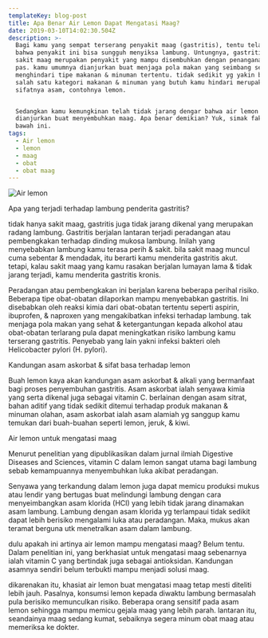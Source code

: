 ```yaml
---
templateKey: blog-post
title: Apa Benar Air Lemon Dapat Mengatasi Maag?
date: 2019-03-10T14:02:30.504Z
description: >-
  Bagi kamu yang sempat terserang penyakit maag (gastritis), tentu telah paham
  bahwa penyakit ini bisa sungguh menyiksa lambung. Untungnya, gastritis atau
  sakit maag merupakan penyakit yang mampu disembuhkan dengan penanganan yang
  pas. kamu umumnya dianjurkan buat menjaga pola makan yang seimbang serta
  menghindari tipe makanan & minuman tertentu. tidak sedikit yg yakin bahwa
  salah satu kategori makanan & minuman yang butuh kamu hindari merupakan yg
  sifatnya asam, contohnya lemon. 


  Sedangkan kamu kemungkinan telah tidak jarang dengar bahwa air lemon justru
  dianjurkan buat menyembuhkan maag. Apa benar demikian? Yuk, simak faktanya di
  bawah ini.
tags:
  - Air lemon
  - lemon
  - maag
  - obat
  - obat maag
---
```

![Air lemon](/img/images.jpeg "Air lemon")



Apa yang terjadi terhadap lambung penderita gastritis?

tidak hanya sakit maag, gastritis juga tidak jarang dikenal yang merupakan radang lambung. Gastritis berjalan lantaran terjadi peradangan atau pembengkakan terhadap dinding mukosa lambung. Inilah yang menyebabkan lambung kamu terasa perih & sakit. bila sakit maag muncul cuma sebentar & mendadak, itu berarti kamu menderita gastritis akut. tetapi, kalau sakit maag yang kamu rasakan berjalan lumayan lama & tidak jarang terjadi, kamu menderita gastritis kronis.



Peradangan atau pembengkakan ini berjalan karena beberapa perihal risiko. Beberapa tipe obat-obatan dilaporkan mampu menyebabkan gastritis. Ini disebabkan oleh reaksi kimia dari obat-obatan tertentu seperti aspirin, ibuprofen, & naproxen yang mengakibatkan infeksi terhadap lambung. tak menjaga pola makan yang sehat & ketergantungan kepada alkohol atau obat-obatan terlarang pula dapat meningkatkan risiko lambung kamu terserang gastritis. Penyebab yang lain yakni infeksi bakteri oleh Helicobacter pylori (H. pylori).



Kandungan asam askorbat & sifat basa terhadap lemon

Buah lemon kaya akan kandungan asam askorbat & alkali yang bermanfaat bagi proses penyembuhan gastritis. Asam askorbat ialah senyawa kimia yang serta dikenal juga sebagai vitamin C. berlainan dengan asam sitrat, bahan aditif yang tidak sedikit ditemui terhadap produk makanan & minuman olahan, asam askorbat ialah asam alamiah yg sanggup kamu temukan dari buah-buahan seperti lemon, jeruk, & kiwi.



Air lemon untuk mengatasi maag

Menurut penelitian yang dipublikasikan dalam jurnal ilmiah Digestive Diseases and Sciences, vitamin C dalam lemon sangat utama bagi lambung sebab kemampuannya menyembuhkan luka akibat peradangan. 



Senyawa yang terkandung dalam lemon juga dapat memicu produksi mukus atau lendir yang bertugas buat melindungi lambung dengan cara menyeimbangkan asam klorida (HCl) yang lebih tidak jarang dinamakan asam lambung. Lambung dengan asam klorida yg terlampaui tidak sedikit dapat lebih berisiko mengalami luka atau peradangan. Maka, mukus akan teramat berguna utk menetralkan asam dalam lambung.



dulu apakah ini artinya air lemon mampu mengatasi maag? Belum tentu. Dalam penelitian ini, yang berkhasiat untuk mengatasi maag sebenarnya ialah vitamin C yang bertindak juga sebagai antioksidan. Kandungan asamnya sendiri belum terbukti mampu menjadi solusi maag.



dikarenakan itu, khasiat air lemon buat mengatasi maag tetap mesti diteliti lebih jauh. Pasalnya, konsumsi lemon kepada diwaktu lambung bermasalah pula berisiko memunculkan risiko. Beberapa orang sensitif pada asam lemon sehingga mampu memicu gejala maag yang lebih parah. lantaran itu, seandainya maag sedang kumat, sebaiknya segera minum obat maag atau memeriksa ke dokter.
